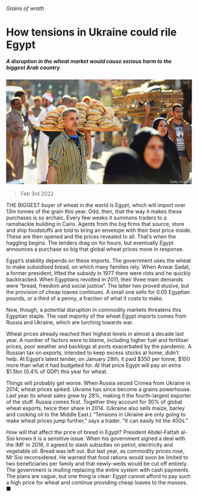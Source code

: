 ###### Grains of wrath

# How tensions in Ukraine could rile Egypt 

##### A disruption in the wheat market would cause serious harm to the biggest Arab country 

![image](images/20220205_MAP001_0.jpg) 

> Feb 3rd 2022 

THE BIGGEST buyer of wheat in the world is Egypt, which will import over 13m tonnes of the grain this year. Odd, then, that the way it makes these purchases is so archaic. Every few weeks it summons traders to a ramshackle building in Cairo. Agents from the big firms that source, store and ship foodstuffs are told to bring an envelope with their best price inside. These are then opened and the prices revealed to all. That’s when the haggling begins. The tenders drag on for hours, but eventually Egypt announces a purchase so big that global wheat prices move in response.

Egypt’s stability depends on these imports. The government uses the wheat to make subsidised bread, on which many families rely. When Anwar Sadat, a former president, lifted the subsidy in 1977 there were riots and he quickly backtracked. When Egyptians revolted in 2011, their three main demands were “bread, freedom and social justice”. The latter two proved elusive, but the provision of cheap loaves continues. A small one sells for 0.05 Egyptian pounds, or a third of a penny, a fraction of what it costs to make.


Now, though, a potential disruption in commodity markets threatens this Egyptian staple. The vast majority of the wheat Egypt imports comes from Russia and Ukraine, which are lurching towards war.

Wheat prices already reached their highest levels in almost a decade last year. A number of factors were to blame, including higher fuel and fertiliser prices, poor weather and backlogs at ports exacerbated by the pandemic. A Russian tax on exports, intended to keep excess stocks at home, didn’t help. At Egypt’s latest tender, on January 28th, it paid $350 per tonne, $100 more than what it had budgeted for. At that price Egypt will pay an extra $1.5bn (0.4% of GDP) this year for wheat.

Things will probably get worse. When Russia seized Crimea from Ukraine in 2014, wheat prices spiked. Ukraine has since become a grains powerhouse. Last year its wheat sales grew by 28%, making it the fourth-largest exporter of the stuff. Russia comes first. Together they account for 30% of global wheat exports, twice their share in 2014. (Ukraine also sells maize, barley and cooking oil to the Middle East.) “Tensions in Ukraine are only going to make wheat prices jump further,” says a trader. “It can easily hit the 400s.”

How will that affect the price of bread in Egypt? President Abdel-Fattah al-Sisi knows it is a sensitive issue. When his government signed a deal with the IMF in 2016, it agreed to slash subsidies on petrol, electricity and vegetable oil. Bread was left out. But last year, as commodity prices rose, Mr Sisi reconsidered. He warned that food rations would soon be limited to two beneficiaries per family and that newly-weds would be cut off entirely. The government is mulling replacing the entire system with cash payments. The plans are vague, but one thing is clear: Egypt cannot afford to pay such a high price for wheat and continue providing cheap loaves to the masses. ■

